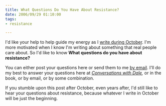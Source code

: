 ```yaml
--- 
title: What Questions Do You Have About Resistance?
date: 2006/09/29 01:10:00
tags:
- resistance

---
```


I'd like your help to help guide my energy as I <a href="danofiwrimo.html">write during October</a>.  I'm more motivated when I know I'm writing about something that real people care about.  So I'd like to know <strong>What questions do you have about resistance?</strong>

You can either post your questions here or send them to me <a href="/contact.html">by email</a>.  I'll do my best to answer your questions here at  <em><a href="/cwd">Conversations with Dale</a>,</em> or in the book, or by email, or by some combination.

If you stumble upon this post after October, even years after, I'd still like to hear your questions about resistance, because whatever I write in October will be just the beginning.
